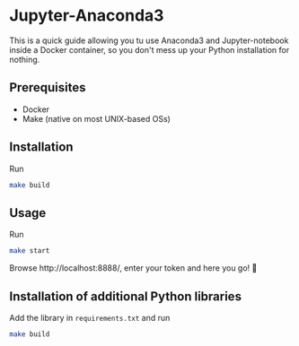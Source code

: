 # Jupyter-Anaconda3
This is a quick guide allowing you tu use Anaconda3 and Jupyter-notebook inside a Docker container, so you don't mess up your Python installation for nothing.

## Prerequisites
 - Docker
 - Make (native on most UNIX-based OSs)

## Installation
Run
```bash
make build
```

## Usage
Run
```bash
make start
```
Browse http://localhost:8888/, enter your token and here you go! :tada:

## Installation of additional Python libraries
Add the library in `requirements.txt` and run
```bash
make build
```
